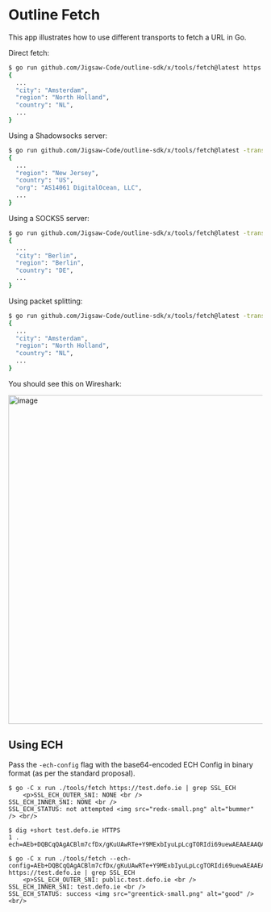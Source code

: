 # Outline Fetch

This app illustrates how to use different transports to fetch a URL in Go.

Direct fetch:

```sh
$ go run github.com/Jigsaw-Code/outline-sdk/x/tools/fetch@latest https://ipinfo.io
{
  ...
  "city": "Amsterdam",
  "region": "North Holland",
  "country": "NL",
  ...
}                                  
```

Using a Shadowsocks server:

```sh
$ go run github.com/Jigsaw-Code/outline-sdk/x/tools/fetch@latest -transport ss://[redacted]@[redacted]:80 https://ipinfo.io
{
  ...
  "region": "New Jersey",
  "country": "US",
  "org": "AS14061 DigitalOcean, LLC",
  ...
}
```

Using a SOCKS5 server:

```sh
$ go run github.com/Jigsaw-Code/outline-sdk/x/tools/fetch@latest -transport socks5://[redacted]:5703 https://ipinfo.io
{
  ... 
  "city": "Berlin",
  "region": "Berlin",
  "country": "DE",
  ...
}
```

Using packet splitting:

```sh
$ go run github.com/Jigsaw-Code/outline-sdk/x/tools/fetch@latest -transport split:3  https://ipinfo.io
{
  ...
  "city": "Amsterdam",
  "region": "North Holland",
  "country": "NL",
  ...
}                                  
```

You should see this on Wireshark:

<img width="652" alt="image" src="https://github.com/Jigsaw-Code/outline-sdk/assets/113565/9c19667d-d0fb-4d33-b0a6-275674481dce">

## Using ECH

Pass the `-ech-config` flag with the base64-encoded ECH Config in binary format (as per the standard proposal).

```console
$ go -C x run ./tools/fetch https://test.defo.ie | grep SSL_ECH 
    <p>SSL_ECH_OUTER_SNI: NONE <br />
SSL_ECH_INNER_SNI: NONE <br />
SSL_ECH_STATUS: not attempted <img src="redx-small.png" alt="bummer" /> <br/>

$ dig +short test.defo.ie HTTPS
1 . ech=AEb+DQBCqQAgACBlm7cfDx/gKuUAwRTe+Y9MExbIyuLpLcgTORIdi69uewAEAAEAAQATcHVibGljLnRlc3QuZGVmby5pZQAA

$ go -C x run ./tools/fetch --ech-config=AEb+DQBCqQAgACBlm7cfDx/gKuUAwRTe+Y9MExbIyuLpLcgTORIdi69uewAEAAEAAQATcHVibGljLnRlc3QuZGVmby5pZQAA https://test.defo.ie | grep SSL_ECH
    <p>SSL_ECH_OUTER_SNI: public.test.defo.ie <br />
SSL_ECH_INNER_SNI: test.defo.ie <br />
SSL_ECH_STATUS: success <img src="greentick-small.png" alt="good" /> <br/>
```
